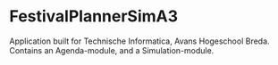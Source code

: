 # FestivalPlannerSimA3

Application built for Technische Informatica, Avans Hogeschool Breda.
Contains an Agenda-module, and a Simulation-module.